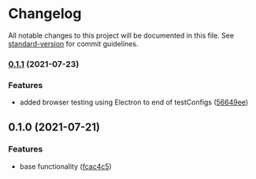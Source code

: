 # Changelog

All notable changes to this project will be documented in this file. See [standard-version](https://github.com/conventional-changelog/standard-version) for commit guidelines.

### [0.1.1](https://github.com/toolbuilder/rollup-plugin-test-tools/compare/v0.1.0...v0.1.1) (2021-07-23)


### Features

* added browser testing using Electron to end of testConfigs ([56649ee](https://github.com/toolbuilder/rollup-plugin-test-tools/commit/56649eebc56f4e5aa47cc431b19cd81c9738e73f))

## 0.1.0 (2021-07-21)


### Features

* base functionality ([fcac4c5](https://github.com/toolbuilder/rollup-plugin-test-tools/commit/fcac4c5ae71479790bd82707bb7bc72ce8e84d90))
